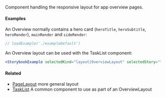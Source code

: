 Component handling the responsive layout for app overview pages.

#### Examples

An Overview normally contains a hero card (`heroTitle`, `heroSubtitle`, `heroRender`),
`mainRender` and `sideRender`:

```jsx
// loadExample('./exampleDefault')
```

An Overview layout can be used with the TaskList component:

```jsx noeditor
<StorybookExample selectedKind="layout|OverviewLayout" selectedStory="task list pattern" />
```

#### Related

- [PageLayout](#!/PageLayout) more general layout
- [TaskList](#!/TaskList) A common component to use as part of an OverviewLayout
